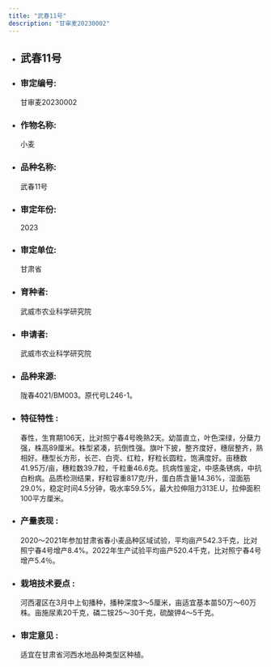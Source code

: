 ```yaml
---
title: "武春11号"
description: "甘审麦20230002"
---
```

* ## 武春11号
* ###  审定编号:  
   甘审麦20230002

*  ### 作物名称:  
   小麦

*   ###  品种名称: 
    武春11号

*   ### 审定年份: 
    2023

*   ### 审定单位:  
    甘肃省

*   ### 育种者:  
    武威市农业科学研究院

*   ### 申请者:  
    武威市农业科学研究院

*   ### 品种来源:  
    陇春4021/BM003。原代号L246-1。

*   ### 特征特性 : 
    春性，生育期106天，比对照宁春4号晚熟2天。幼苗直立，叶色深绿，分蘖力强，株高89厘米。株型紧凑，抗倒性强。旗叶下披，整齐度好，穗层整齐，熟相好。穗型长方形，长芒、白壳、红粒，籽粒长圆粒，饱满度好。亩穗数41.95万/亩，穗粒数39.7粒，千粒重46.6克。抗病性鉴定，中感条锈病，中抗白粉病。品质检测结果，籽粒容重817克/升，蛋白质含量14.36%，湿面筋29.0%，稳定时间4.5分钟，吸水率59.5%，最大拉伸阻力313E.U，拉伸面积100平方厘米。

*   ### 产量表现 : 
    2020～2021年参加甘肃省春小麦品种区域试验，平均亩产542.3千克，比对照宁春4号增产8.4%。2022年生产试验平均亩产520.4千克，比对照宁春4号增产5.4％。

*   ### 栽培技术要点 : 
    河西灌区在3月中上旬播种，播种深度3～5厘米，亩适宜基本苗50万～60万株。亩施尿素20千克，磷二铵25～30千克，硫酸钾4～5千克。 

*   ### 审定意见 : 
    适宜在甘肃省河西水地品种类型区种植。
